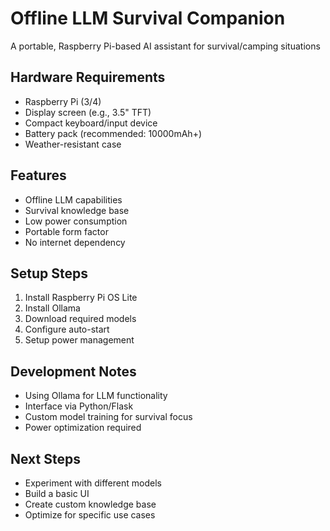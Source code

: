 # Offline LLM Survival Companion
A portable, Raspberry Pi-based AI assistant for survival/camping situations

## Hardware Requirements
- Raspberry Pi (3/4)
- Display screen (e.g., 3.5" TFT)
- Compact keyboard/input device
- Battery pack (recommended: 10000mAh+)
- Weather-resistant case

## Features
- Offline LLM capabilities
- Survival knowledge base
- Low power consumption
- Portable form factor
- No internet dependency

## Setup Steps
1. Install Raspberry Pi OS Lite
2. Install Ollama
3. Download required models
4. Configure auto-start
5. Setup power management

## Development Notes
- Using Ollama for LLM functionality
- Interface via Python/Flask
- Custom model training for survival focus
- Power optimization required

## Next Steps
- Experiment with different models
- Build a basic UI
- Create custom knowledge base
- Optimize for specific use cases